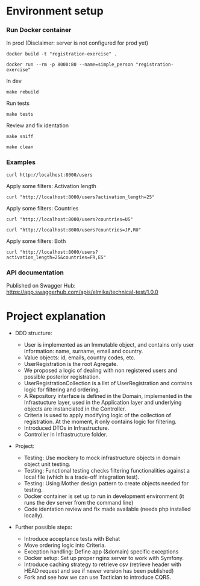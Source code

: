 # Environment setup

### Run Docker container

In prod (Disclaimer: server is not configured for prod yet)
````
docker build -t "registration-exercise" .

docker run --rm -p 8000:80 --name=simple_person "registration-exercise"
```` 

In dev
````
make rebuild
````


Run tests

```` 
make tests
```` 

Review and fix identation

```` 
make sniff
````

```` 
make clean
````  

### Examples

````
curl http://localhost:8000/users
````
Apply some filters: Activation length
````
curl "http://localhost:8000/users?activation_length=25"
````

Apply some filters: Countries
````
curl "http://localhost:8000/users?countries=US"

curl "http://localhost:8000/users?countries=JP,RU"
````

Apply some filters: Both
````
curl "http://localhost:8000/users?activation_length=25&countries=FR,ES"
````



### API documentation

Published on Swagger Hub: https://app.swaggerhub.com/apis/elmika/technical-test/1.0.0



# Project explanation

- DDD structure:    
    - User is implemented as an Immutable object, and contains only user information: name, surname, email and country.
    - Value objects: id, emails, country codes, etc.
    - UserRegistration is the root Agregate. 
    - We proposed a logic of dealing with non registered users and possible posterior registration.
    - UserRegistrationCollection is a list of UserRegistration and contains logic for filtering and ordering.
    - A Repository interface is defined in the Domain, implemented in the Infrastucture layer, used in the Application layer and underlying objects are instanciated in the Controller.
    - Criteria is used to apply modifying logic of the collection of registration. At the moment, it only contains logic for filtering.
    - Introduced DTOs in Infrastructure.
    - Controller in Infrastructure folder.
    
- Project:
    - Testing: Use mockery to mock infrastructure objects in domain object unit testing.
    - Testing: Functional testing checks filtering functionalities against a local file (which is a trade-off integration test).
    - Testing: Using Mother design pattern to create objects needed for testing.
    - Docker container is set up to run in development environment (it runs the dev server from the command line)
    - Code identation review and fix made available (needs php installed locally).

- Further possible steps:    
    - Introduce acceptance tests with Behat    
    - Move ordering logic into Criteria.
    - Exception handling: Define app (&domain) specific exceptions
    - Docker setup: Set up proper nginx server to work with Symfony.           
    - Introduce caching strategy to retrieve csv (retrieve header with HEAD request and see if newer version has been published)
    - Fork and see how we can use Tactician to introduce CQRS.